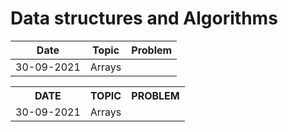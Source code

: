 # Data structures and Algorithms
|   Date   |  Topic  |  Problem  |
| -------- | ------- | --------- |
|30-09-2021| Arrays  |           |

<table>
  <tr>
    <th>DATE</th>
    <th>TOPIC</th>
    <th>PROBLEM</th>
  </tr> 
  <tr>
    <td>30-09-2021</td>
    <td>Arrays</td>
    <td></td>
  </tr>
</table>
